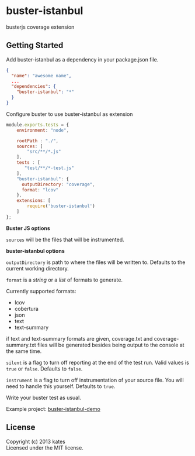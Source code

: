 # buster-istanbul

busterjs coverage extension

## Getting Started

Add buster-istanbul as a dependency in your package.json file.

```json
{
  "name": "awesome name",
  ...
  "dependencies": {
    "buster-istanbul": "*"
  }
}
```

Configure buster to use buster-istanbul as extension

```javascript
module.exports.tests = {
    environment: "node",

    rootPath : "./",
    sources: [
        "src/**/*.js"
    ],
    tests : [
       "test/**/*-test.js"
    ],
    "buster-istanbul": {
      outputDirectory: "coverage",
      format: "lcov"
    },
    extensions: [
        require('buster-istanbul')
    ]
};
```

**Buster JS options**

`sources` will be the files that will be instrumented.

**buster-istanbul options**

`outputDirectory` is path to where the files will be written to.
Defaults to the current working directory.

`format` is a _string_ or a _list_ of formats to generate.

Currently supported formats:
* lcov
* cobertura
* json
* text
* text-summary

if text and text-summary formats are given, coverage.txt and coverage-summary.txt
files will be generated besides being output to the console at the same time.

`silent` is a flag to turn off reporting at the end of the test run.
Valid values is `true` or `false`. Defaults to `false`.

`instrument` is a flag to turn off instrumentation of your source file.
You will need to handle this yourself. Defaults to `true`.

Write your buster test as usual.

Example project: [buster-istanbul-demo](https://github.com/kates/buster-istanbul-demo)

## License
Copyright (c) 2013 kates  
Licensed under the MIT license.
